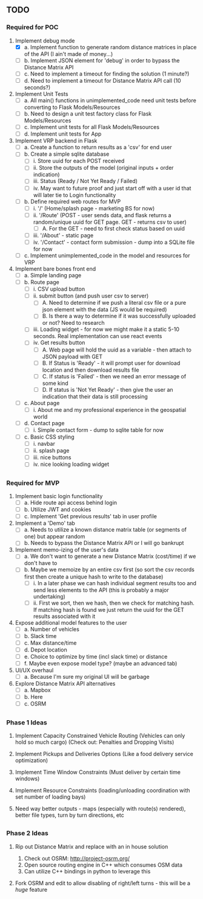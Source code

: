 ## TODO
### Required for POC
1. Implement debug mode
    - [x] a. Implement function to generate random distance matrices in place of the API (I ain't made of money...)
    - [ ] b. Implement JSON element for 'debug' in order to bypass the Distance Matrix API
    - [ ] c. Need to implement a timeout for finding the solution (1 minute?)
    - [ ] d. Need to implement a timeout for Distance Matrix API call (10 seconds?)

2. Implement Unit Tests
    - [ ] a. All main() functions in unimplemented_code need unit tests before converting to Flask Models/Resources
    - [ ] b. Need to design a unit test factory class for Flask Models/Resources
    - [ ] c. Implement unit tests for all Flask Models/Resources
    - [ ] d. Implement unit tests for App

3. Implement VRP backend in Flask
    - [ ] a. Create a function to return results as a 'csv' for end user
    - [ ] b. Create a simple sqlite database
        - [ ] i. Store uuid for each POST received
        - [ ] ii. Store the outputs of the model (original inputs + order indication)
        - [ ] iii. Status (Ready / Not Yet Ready / Failed)
        - [ ] iv. May want to future proof and just start off with a user id that will later tie to Login functionality
    - [ ] b. Define required web routes for MVP
        - [ ] i. '/' (Home/splash page - marketing BS for now)
        - [ ] ii. '/Route' (POST - user sends data, and flask returns a random/unique uuid for GET page. GET - returns csv to user)
            - [ ] A. For the GET - need to first check status based on uuid
        - [ ] iii. '/About' - static page
        - [ ] iv. '/Contact' - contact form submission - dump into a SQLite file for now
    - [ ] c. Implement unimplemented_code in the model and resources for VRP

4. Implement bare bones front end
    - [ ] a. Simple landing page
    - [ ] b. Route page
        - [ ] i. CSV upload button
        - [ ] ii. submit button (and push user csv to server)
            - [ ] A. Need to determine if we push a literal csv file or a pure json element with the data (JS would be required)
            - [ ] B. Is there a way to determine if it was successfully uploaded or not? Need to research
        - [ ] iii. Loading widget - for now we might make it a static 5-10 seconds. Real implementation can use react events
        - [ ] iv. Get results button
            - [ ] A. Web page will hold the uuid as a variable - then attach to JSON payload with GET
            - [ ] B. If Status is 'Ready' - it will prompt user for download location and then download results file
            - [ ] C. If status is 'Failed' - then we need an error message of some kind
            - [ ] D. If status is 'Not Yet Ready' - then give the user an indication that their data is still processing
    - [ ] c. About page
        - [ ] i. About me and my professional experience in the geospatial world
    - [ ] d. Contact page
        - [ ] i. Simple contact form - dump to sqlite table for now
    - [ ] c. Basic CSS styling
        - [ ] i. navbar
        - [ ] ii. splash page
        - [ ] iii. nice buttons
        - [ ] iv. nice looking loading widget
##
### Required for MVP
1. Implement basic login functionality
    - [ ] a. Hide route api access behind login
    - [ ] b. Utilize JWT and cookies
    - [ ] c. Implement 'Get previous results' tab in user profile

2. Implement a 'Demo' tab
    - [ ] a. Needs to utilize a known distance matrix table (or segments of one) but appear random
    - [ ] b. Needs to bypass the Distance Matrix API or I will go bankrupt

3. Implement memo-izing of the user's data
    - [ ] a. We don't want to generate a new Distance Matrix (cost/time) if we don't have to
    - [ ] b. Maybe we memoize by an entire csv first (so sort the csv records first then create a unique hash to write to the database)
        - [ ] i. In a later phase we can hash individual segment results too and send less elements to the API (this is probably a major undertaking)
        - [ ] ii. First we sort, then we hash, then we check for matching hash. If matching hash is found we just return the uuid for the GET results associated with it

4. Expose additional model features to the user
    - [ ] a. Number of vehicles
    - [ ] b. Slack time
    - [ ] c. Max distance/time
    - [ ] d. Depot location
    - [ ] e. Choice to optimize by time (incl slack time) or distance
    - [ ] f. Maybe even expose model type? (maybe an advanced tab)

5. UI/UX overhaul
    - [ ] a. Because I'm sure my original UI will be garbage

6. Explore Distance Matrix API alternatives
    - [ ] a. Mapbox
    - [ ] b. Here
    - [ ] c. OSRM
##
### Phase 1 Ideas
1. Implement Capacity Constrained Vehicle Routing (Vehicles can only hold so much cargo) (Check out: Penalties and Dropping Visits)

2. Implement Pickups and Deliveries Options (Like a food delivery service optimization)

3. Implement Time Window Constraints (Must deliver by certain time windows)

4. Implement Resource Constraints (loading/unloading coordination with set number of loading bays)

5. Need way better outputs - maps (especially with route(s) rendered), better file types, turn by turn directions, etc
##
### Phase 2 Ideas
1. Rip out Distance Matrix and replace with an in house solution
    1. Check out OSRM: http://project-osrm.org/
    2. Open source routing engine in C++ which consumes OSM data
    3. Can utilize C++ bindings in python to leverage this

2. Fork OSRM and edit to allow disabling of right/left turns - this will be a *huge* feature 